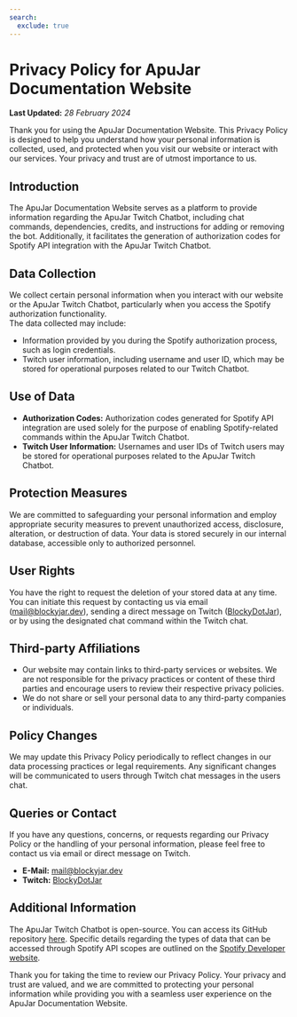 ```yaml
---
search:
  exclude: true
---
```


# Privacy Policy for ApuJar Documentation Website

**Last Updated:** *28 February 2024*

Thank you for using the ApuJar Documentation Website. This Privacy Policy is designed to help you understand how your personal information is collected, used, and protected when you visit our website or interact with our services. Your privacy and trust are of utmost importance to us.

## Introduction

The ApuJar Documentation Website serves as a platform to provide information regarding the ApuJar Twitch Chatbot, including chat commands, dependencies, credits, and instructions for adding or removing the bot. Additionally, it facilitates the generation of authorization codes for Spotify API integration with the ApuJar Twitch Chatbot.

## Data Collection

We collect certain personal information when you interact with our website or the ApuJar Twitch Chatbot, particularly when you access the Spotify authorization functionality. 
<br>The data collected may include:

* Information provided by you during the Spotify authorization process, such as login credentials.
* Twitch user information, including username and user ID, which may be stored for operational purposes related to our Twitch Chatbot.

## Use of Data

* **Authorization Codes:** Authorization codes generated for Spotify API integration are used solely for the purpose of enabling Spotify-related commands within the ApuJar Twitch Chatbot.
* **Twitch User Information:** Usernames and user IDs of Twitch users may be stored for operational purposes related to the ApuJar Twitch Chatbot.

## Protection Measures

We are committed to safeguarding your personal information and employ appropriate security measures to prevent unauthorized access, disclosure, alteration, or destruction of data. Your data is stored securely in our internal database, accessible only to authorized personnel.

## User Rights

You have the right to request the deletion of your stored data at any time. You can initiate this request by contacting us via email ([mail@blockyjar.dev](mailto:mail@blockyjar.dev)), sending a direct message on Twitch ([BlockyDotJar](https://twitch.tv/BlockyDotJar)), or by using the designated chat command within the Twitch chat.

## Third-party Affiliations

* Our website may contain links to third-party services or websites. We are not responsible for the privacy practices or content of these third parties and encourage users to review their respective privacy policies. 
* We do not share or sell your personal data to any third-party companies or individuals.

## Policy Changes

We may update this Privacy Policy periodically to reflect changes in our data processing practices or legal requirements. Any significant changes will be communicated to users through Twitch chat messages in the users chat.

## Queries or Contact

If you have any questions, concerns, or requests regarding our Privacy Policy or the handling of your personal information, please feel free to contact us via email or direct message on Twitch.

* **E-Mail:** [mail@blockyjar.dev](mailto:mail@blockyjar.dev)
* **Twitch:** [BlockyDotJar](https://twitch.tv/BlockyDotJar)

## Additional Information

The ApuJar Twitch Chatbot is open-source. You can access its GitHub repository [here](https://github.com/BlockyDotJar/ApuJar).
Specific details regarding the types of data that can be accessed through Spotify API scopes are outlined on the [Spotify Developer website](https://developer.spotify.com/documentation/web-api/concepts/scopes).

Thank you for taking the time to review our Privacy Policy. Your privacy and trust are valued, and we are committed to protecting your personal information while providing you with a seamless user experience on the ApuJar Documentation Website.